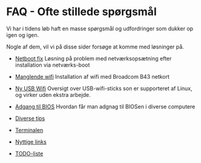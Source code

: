 # FAQ - Ofte stillede spørgsmål
Vi har i tidens løb haft en masse spørgsmål og udfordringer som dukker op igen og igen.

Nogle af dem, vil vi på disse sider forsøge at komme med løsninger på.

* [Netboot fix](/faq/netboot-fix.html)	Løsning på problem med netværksopsætning efter installation via netværks-boot
* [Manglende wifi](/faq/b43.html)	Installation af wifi med Broadcom B43 netkort
* [Ny USB Wifi](/faq/ny-wifi-usb.html)	Oversigt over USB-wifi-sticks son er supporteret af Linux, og virker uden ekstra arbejde.
* [Adgang til BIOS](/faq/bios.html)	Hvordan får man adgnag til BIOSen i diverse computere
* [Diverse tips](/faq/diverse.html)
* [Terminalen](/faq/terminal.md)
* [Nyttige links](/faq/links.md)

* [TODO-liste](/faq/todo.html)
